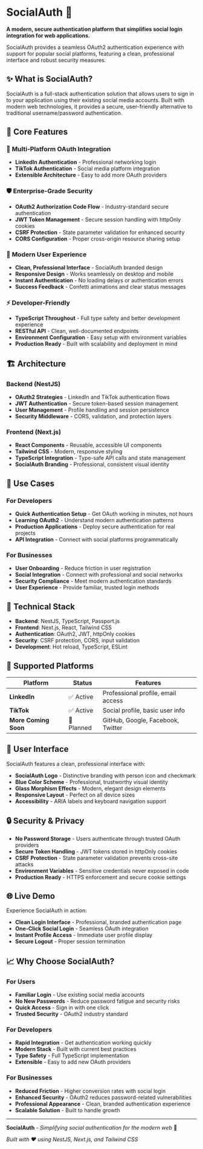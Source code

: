 # SocialAuth 🔐

**A modern, secure authentication platform that simplifies social login integration for web applications.**

SocialAuth provides a seamless OAuth2 authentication experience with support for popular social platforms, featuring a clean, professional interface and robust security measures.

## ✨ What is SocialAuth?

SocialAuth is a full-stack authentication solution that allows users to sign in to your application using their existing social media accounts. Built with modern web technologies, it provides a secure, user-friendly alternative to traditional username/password authentication.

## 🎯 Core Features

### 🔑 **Multi-Platform OAuth Integration**
- **LinkedIn Authentication** - Professional networking login
- **TikTok Authentication** - Social media platform integration
- **Extensible Architecture** - Easy to add more OAuth providers

### 🛡️ **Enterprise-Grade Security**
- **OAuth2 Authorization Code Flow** - Industry-standard secure authentication
- **JWT Token Management** - Secure session handling with httpOnly cookies
- **CSRF Protection** - State parameter validation for enhanced security
- **CORS Configuration** - Proper cross-origin resource sharing setup

### 🎨 **Modern User Experience**
- **Clean, Professional Interface** - SocialAuth branded design
- **Responsive Design** - Works seamlessly on desktop and mobile
- **Instant Authentication** - No loading delays or authentication errors
- **Success Feedback** - Confetti animations and clear status messages

### ⚡ **Developer-Friendly**
- **TypeScript Throughout** - Full type safety and better development experience
- **RESTful API** - Clean, well-documented endpoints
- **Environment Configuration** - Easy setup with environment variables
- **Production Ready** - Built with scalability and deployment in mind

## 🏗️ Architecture

### **Backend (NestJS)**
- **OAuth2 Strategies** - LinkedIn and TikTok authentication flows
- **JWT Authentication** - Secure token-based session management
- **User Management** - Profile handling and session persistence
- **Security Middleware** - CORS, validation, and protection layers

### **Frontend (Next.js)**
- **React Components** - Reusable, accessible UI components
- **Tailwind CSS** - Modern, responsive styling
- **TypeScript Integration** - Type-safe API calls and state management
- **SocialAuth Branding** - Professional, consistent visual identity

## 🚀 Use Cases

### **For Developers**
- **Quick Authentication Setup** - Get OAuth working in minutes, not hours
- **Learning OAuth2** - Understand modern authentication patterns
- **Production Applications** - Deploy secure authentication for real projects
- **API Integration** - Connect with social platforms programmatically

### **For Businesses**
- **User Onboarding** - Reduce friction in user registration
- **Social Integration** - Connect with professional and social networks
- **Security Compliance** - Meet modern authentication standards
- **User Experience** - Provide familiar, trusted login methods

## 🔧 Technical Stack

- **Backend**: NestJS, TypeScript, Passport.js
- **Frontend**: Next.js, React, Tailwind CSS
- **Authentication**: OAuth2, JWT, httpOnly cookies
- **Security**: CSRF protection, CORS, input validation
- **Development**: Hot reload, TypeScript, ESLint

## 📱 Supported Platforms

| Platform | Status | Features |
|----------|--------|----------|
| **LinkedIn** | ✅ Active | Professional profile, email access |
| **TikTok** | ✅ Active | Social profile, basic user info |
| **More Coming Soon** | 🚧 Planned | GitHub, Google, Facebook, Twitter |

## 🎨 User Interface

SocialAuth features a clean, professional interface with:
- **SocialAuth Logo** - Distinctive branding with person icon and checkmark
- **Blue Color Scheme** - Professional, trustworthy visual identity
- **Glass Morphism Effects** - Modern, elegant design elements
- **Responsive Layout** - Perfect on all device sizes
- **Accessibility** - ARIA labels and keyboard navigation support

## 🔒 Security & Privacy

- **No Password Storage** - Users authenticate through trusted OAuth providers
- **Secure Token Handling** - JWT tokens stored in httpOnly cookies
- **CSRF Protection** - State parameter validation prevents cross-site attacks
- **Environment Variables** - Sensitive credentials never exposed in code
- **Production Ready** - HTTPS enforcement and secure cookie settings

## 🌐 Live Demo

Experience SocialAuth in action:
- **Clean Login Interface** - Professional, branded authentication page
- **One-Click Social Login** - Seamless OAuth integration
- **Instant Profile Access** - Immediate user profile display
- **Secure Logout** - Proper session termination

## 📈 Why Choose SocialAuth?

### **For Users**
- **Familiar Login** - Use existing social media accounts
- **No New Passwords** - Reduce password fatigue and security risks
- **Quick Access** - Sign in with one click
- **Trusted Security** - OAuth2 industry standard

### **For Developers**
- **Rapid Integration** - Get authentication working quickly
- **Modern Stack** - Built with current best practices
- **Type Safety** - Full TypeScript implementation
- **Extensible** - Easy to add new OAuth providers

### **For Businesses**
- **Reduced Friction** - Higher conversion rates with social login
- **Enhanced Security** - OAuth2 reduces password-related vulnerabilities
- **Professional Appearance** - Clean, branded authentication experience
- **Scalable Solution** - Built to handle growth

---

**SocialAuth** - *Simplifying social authentication for the modern web* 🚀

*Built with ❤️ using NestJS, Next.js, and Tailwind CSS*